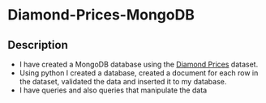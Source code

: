 # Diamond-Prices-MongoDB

## Description
- I have created a MongoDB database using the [Diamond Prices](https://www.kaggle.com/datasets/vittoriogiatti/diamondprices) dataset.
- Using python I created a database, created a document for each row in the dataset, validated the data and inserted it to my database.
- I have queries and also queries that manipulate the data
